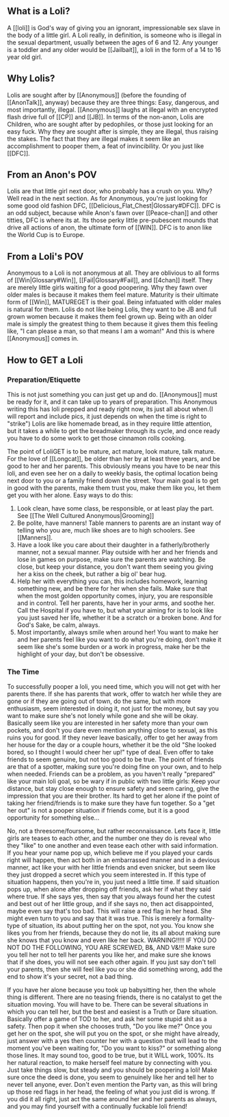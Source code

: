 ## What is a Loli?
A [[loli]] is God's way of giving you an ignorant, impressionable sex slave in the body of a little girl. A Loli really, in definition, is someone who is illegal in the sexual department, usually between the ages of 6 and 12. Any younger is a toddler and any older would be [[Jailbait]], a loli in the form of a 14  to 16 year old girl.

## Why Lolis?
Lolis are sought after by [[Anonymous]] (before the founding of [[AnonTalk]], anyway) because they are three things: Easy, dangerous, and most importantly, illegal. [[Anonymous]] laughs at illegal with an encrypted flash drive full of [[CP]] and [[JB]]. In terms of the non-anon, Lolis are Children, who are sought after by pedophiles, or those just looking for an easy fuck. Why they are sought after is simple, they are illegal, thus raising the stakes. The fact that they are illegal makes it seem like an accomplishment to pooper them, a feat of invincibility. Or you just like [[DFC]].

## From an Anon's POV
Lolis are that little girl next door, who probably has a crush on you. Why? Well read in the next section. As for Anonymous, you're just looking for some good old fashion DFC, [[Delicious_Flat_Chest|Glossary#DFC]]. DFC  is an odd subject, because while Anon's fawn over [[Peace-chan]] and other titties, DFC is where its at. Its those perky little pre-pubescent mounds that drive all actions of anon, the ultimate form of [[WIN]]. DFC is to anon like the World Cup is to Europe.

## From a Loli's POV
Anonymous to a Loli is not anonymous at all. They are oblivious to all forms of [[Win|Glossary#Win]], [[Fail|Glossary#Fail]], and [[4chan]] itself. They are merely little girls waiting for a good poopering. Why they fawn over older males is because it makes them feel mature. Maturity is their ultimate form of [[Win]], MATUREGET is their goal. Being infatuated with older males is natural for them. Lolis do not like being Lolis, they want to be JB and full grown women because it makes them feel grown up. Being with an older male is simply the greatest thing to them because it gives them this feeling like, "I can please a man, so that means I am a woman!" And this is where [[Anonymous]] comes in.

## How to GET a Loli

### Preparation/Etiquette

This is not just something you can just get up and do. [[Anonymous]] must be ready for it, and it can take up to years of preparation. This Anonymous writing this has loli prepped and ready right now, its just all about when.(I will report and include pics, it just depends on when the time is right to "strike") Lolis are like homemade bread, as in they require little attention, but it takes a while to get the breadmaker through its cycle, and once ready you have to do some work to get those cinnamon rolls cooking.

The point of LoliGET is to be mature, act mature, look mature, talk mature. For the love of [[Longcat]], be older than her by at least three years, and be good to her and her parents. This obviously means you have to be near this loli, and even see her on a daily to weekly basis, the optimal location being next door to you or a family friend down the street. Your main goal is to get in good with the parents, make them trust you, make them like you, let them get you with her alone. Easy ways to do this:

1. Look clean, have some class, be responsible, or at least play the part. See [[The Well Cultured Anonymous|Grooming]]
2. Be polite, have manners! Table manners to parents are an instant way of telling who you are, much like shoes are to high schoolers. See [[Manners]].
3. Have a look like you care about their daughter in a fatherly/brotherly manner, not a sexual manner. Play outside with her and her friends and lose in games on purpose, make sure the parents are watching. Be close, but keep your distance, you don't want them seeing you giving her a kiss on the cheek, but rather a big ol' bear hug.
4. Help her with everything you can, this includes homework, learning something new, and be there for her when she fails. Make sure that when the most golden opportunity comes, injury, you are responsible and in control. Tell her parents, have her in your arms, and soothe her. Call the Hospital if you have to, but what your aiming for is to look like you just saved her life, whether it be a scratch or a broken bone. And for God's Sake, be calm, always.
5. Most importantly, always smile when around her! You want to make her and her parents feel like you want to do what you're doing, don't make it seem like she's some burden or a work in progress, make her be the highlight of your day, but don't be obsessive.

### The Time

To successfully pooper a loli, you need time, which you will not get with her parents there. If she has parents that work, offer to watch her while they are gone or if they are going out of town, do the same, but with more enthusiasm, seem interested in doing it, not just for the money, but say you want to make sure she's not lonely while gone and she will be okay. Basically seem like you are interested in her safety more than your own pockets, and don't you dare even mention anything close to sexual, as this ruins you for good. If they never leave basically, offer to get her away from her house for the day or a couple hours, whether it be the old "She looked bored, so I thought I would cheer her up!" type of deal. Even offer to take friends to seem genuine, but not too good to be true. The point of friends are that of a spotter, making sure you're doing fine on your own, and to help when needed. Friends can be a problem, as you haven't really "prepared" like your main loli goal, so be wary if in public with two little girls: Keep your distance, but stay close enough to ensure safety and seem caring, give the impression that you are their brother. Its hard to get her alone if the point of taking her friend/friends is to make sure they have fun together. So a "get her out" is not a pooper situation if friends come, but it is a good opportunity for something else...

No, not a threesome/foursome, but rather reconnaissance. Lets face it, little girls are teases to each other, and the number one they do is reveal who they "like" to one another and even tease each other with said information. If you hear your name pop up, which believe me if you played your cards right will happen, then act both in an embarrassed manner and in a devious manner, act like your with her little friends and even snicker, but seem like they just dropped a secret which you seem interested in. If this type of situation happens, then you're in, you just need a little time. If said situation pops up, when alone after dropping off friends, ask her if what they said where true. If she says yes, then say  that you always found her the cutest and best out of her little group, and if she says no, then act disappointed, maybe even say that's too bad. This will raise a red flag in her head. She might even turn to you and say that it was true. This is merely a formality-type of situation, its about putting her on the spot, not you. You know she likes you from her friends, because they do not lie, its all about making sure she knows that you know and even like her back. WARNING!!!!! IF YOU DO NOT DO THE FOLLOWING, YOU ARE SCREWED, B&, AND V&!!! Make sure you tell her not to tell her parents you like her, and make sure she knows that if she does, you will not see each other again. If you just say don't tell your parents, then she will feel like you or she did something wrong, add the end to show it's your secret, not a bad thing.

If you have her alone because you took up babysitting her, then the whole thing is different. There are no teasing friends, there is no catalyst to get the situation moving. You will have to be. There can be several situations in which you can tell her, but the best and easiest is a Truth or Dare situation. Basically offer a game of TOD to her, and ask her some stupid shit as a safety. Then pop it when she chooses truth, "Do you like me?" Once you get her on the spot, she will put you on the spot, or she might have already, just answer with a yes then counter her with a question that will lead to the moment you've been waiting for, "Do you want to kiss?" or something along those lines. It may sound too, good to be true, but it WILL work, 100%. Its her natural reaction, to make herself feel mature by connecting with you. Just take things slow, but steady and you should be poopering a loli! Make sure once the deed is done, you seem to genuinely like her and tell her to never tell anyone, ever. Don't even mention the Party van, as this will bring up those red flags in her head, the feeling of what you just did is wrong. If you did it all right, just act the same around her and her parents as always, and you may find yourself with a continually fuckable loli friend!
